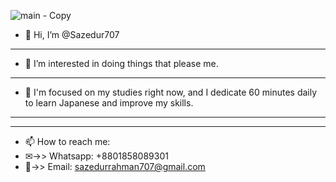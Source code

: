 ![main - Copy](https://github.com/Sazedur707/Sazedur707/assets/144597834/46f93db9-84bd-4a90-aedc-80a0499d5b8c)
- 👋 Hi, I’m @Sazedur707
- ----------------------
- 👀 I’m interested in doing things that please me.
- ----------------------
- 🌱 I'm focused on my studies right now, and I dedicate 60 minutes daily to learn Japanese and improve my skills.
- ----------------------
- ----------------------
- 📫 How to reach me:
- ✉->>  Whatsapp: +8801858089301
- 📧->> Email: sazedurrahman707@gmail.com
